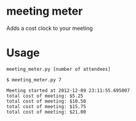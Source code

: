 meeting meter
========

Adds a cost clock to your meeting

Usage
=====

`meeting_meter.py [number of attendees]`

```
$ meeting_meter.py 7

Meeting started at 2012-12-09 23:11:55.695007
total cost of meeting: $5.25
total cost of meeting: $10.50
total cost of meeting: $15.75
total cost of meeting: $21.00
```